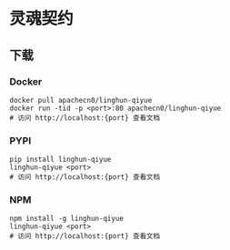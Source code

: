 # 灵魂契约

## 下载

### Docker

```
docker pull apachecn0/linghun-qiyue
docker run -tid -p <port>:80 apachecn0/linghun-qiyue
# 访问 http://localhost:{port} 查看文档
```

### PYPI

```
pip install linghun-qiyue
linghun-qiyue <port>
# 访问 http://localhost:{port} 查看文档
```

### NPM

```
npm install -g linghun-qiyue
linghun-qiyue <port>
# 访问 http://localhost:{port} 查看文档
```